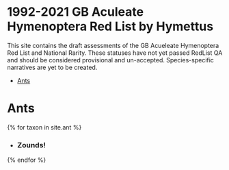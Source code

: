 # 1992-2021 GB Aculeate Hymenoptera Red List by Hymettus
This site contains the draft assessments of the GB Acueleate Hymenoptera Red List and National Rarity. These statuses have not yet passed RedList QA and should be considered provisional and un-accepted. Species-specific narratives are yet to be created.

- [Ants](/ant/Cardiocondyla-britteni-iso.-Bolton-2019.md)


# Ants

{% for taxon in site.ant %}
<ul>
    <li>
        <h3>
            Zounds!
        </h3>
    </li>
</ul>
{% endfor %}
